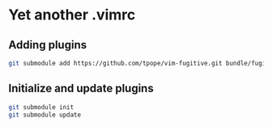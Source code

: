 # Yet another .vimrc

## Adding plugins

```bash
git submodule add https://github.com/tpope/vim-fugitive.git bundle/fugitive
```

## Initialize and update plugins

```bash
git submodule init
git submodule update
```
